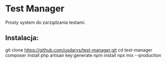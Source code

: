 # Test Manager

Prosty system do zarządzania testami.

## Instalacja:

git clone https://github.com/usdarys/test-manager.git
cd test-manager
composer install
php artisan key:generate
npm install
npx mix --production
